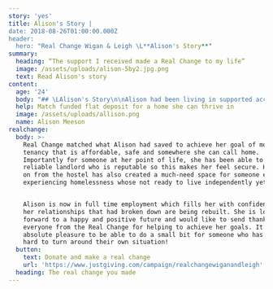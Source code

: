 ```yaml
---
story: 'yes'
title: Alison's Story |
date: 2018-08-26T01:00:00.000Z
header:
  hero: "Real Change Wigan & Leigh \L**Alison's Story**"
summary:
  heading: “The support I received made a Real Change to my life”
  image: /assets/uploads/alison-5by2.jpg.png
  text: Read Alison's story
content:
  age: '24'
  body: "## \LAlison's Story\n\nAlison had been living in supported accommodation with Riverside since April 2018 after a relationship breakdown which left her homeless. While staying at the hostel, she put in a lot of work to successfully manage her anxiety and is in complete recovery. Alison also successfully participated and completed the Princes Trust programme which helped her to develop the skills to find employment.\n\nAlison was offered a job in early October, continuing her fantastic journey. With much of her savings going on past debts, however, she was only able to save up some of the money for a deposit in her own rented property.\n\n> \"The support I received made a Real Change to my life. It helped me \n> to secure the lovely flat that I am moving to.\n>\n> Without it I would be living in accommodation that I am unable to afford and this may have led to a decline in my mental well-being and put me at risk of becoming homeless again.\n> \""
  help: Match funded flat deposit for a home she can thrive in
  image: /assets/uploads/allison.png
  name: Alison Meeson
realchange:
  body: >-
    Real Change matched what Alison had saved to achieve her goal of moving to a
    tenancy that is affordable, safe and somewhere she can call home.
    Importantly for someone at her point of life, she has been able to choose a
    reliable landlord who is reputable so this makes her feel secure. Her moving
    on from the hostel has also created a much-need space for someone else
    experiencing homelessness whose not ready to live independently yet.


    Alison is now in full time employment which fills her with confidence, and
    her relationships that had broken down are being rebuilt. She is looking
    forward to a happy and positive future and would like to send thanks
    everyone from the Real Change for helping to achieve her goals. It’s an
    absolute pleasure to be able to do a small bit for someone who has worked so
    hard to turn around their own situation!
  button:
    text: Donate and make a real change
    url: 'https://www.justgiving.com/campaign/realchangewiganandleigh'
  heading: The real change you made
---
```


